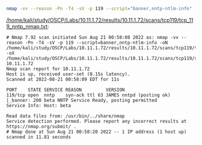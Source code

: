 ```bash
nmap -vv --reason -Pn -T4 -sV -p 119 --script="banner,nntp-ntlm-info" -oN "/home/kali/study/OSCP/Labs/10.11.1.72/results/10.11.1.72/scans/tcp119/tcp_119_nntp_nmap.txt" -oX "/home/kali/study/OSCP/Labs/10.11.1.72/results/10.11.1.72/scans/tcp119/xml/tcp_119_nntp_nmap.xml" 10.11.1.72
```

[/home/kali/study/OSCP/Labs/10.11.1.72/results/10.11.1.72/scans/tcp119/tcp_119_nntp_nmap.txt](file:///home/kali/study/OSCP/Labs/10.11.1.72/results/10.11.1.72/scans/tcp119/tcp_119_nntp_nmap.txt):

```
# Nmap 7.92 scan initiated Sun Aug 21 00:58:08 2022 as: nmap -vv --reason -Pn -T4 -sV -p 119 --script=banner,nntp-ntlm-info -oN /home/kali/study/OSCP/Labs/10.11.1.72/results/10.11.1.72/scans/tcp119/tcp_119_nntp_nmap.txt -oX /home/kali/study/OSCP/Labs/10.11.1.72/results/10.11.1.72/scans/tcp119/xml/tcp_119_nntp_nmap.xml 10.11.1.72
Nmap scan report for 10.11.1.72
Host is up, received user-set (0.15s latency).
Scanned at 2022-08-21 00:58:09 EDT for 11s

PORT    STATE SERVICE REASON         VERSION
119/tcp open  nntp    syn-ack ttl 63 JAMES nntpd (posting ok)
|_banner: 200 beta NNTP Service Ready, posting permitted
Service Info: Host: beta

Read data files from: /usr/bin/../share/nmap
Service detection performed. Please report any incorrect results at https://nmap.org/submit/ .
# Nmap done at Sun Aug 21 00:58:20 2022 -- 1 IP address (1 host up) scanned in 11.81 seconds

```
